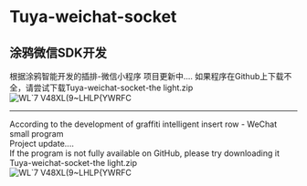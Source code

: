 # Tuya-weichat-socket
涂鸦微信SDK开发 
--------------------------------------  
根据涂鸦智能开发的插排-微信小程序 
项目更新中.... 
如果程序在Github上下载不全，请尝试下载Tuya-weichat-socket-the light.zip 
![WL`7 V48XL(9~LHLP{YWRFC](https://user-images.githubusercontent.com/49518571/114995827-cdea4280-9ed0-11eb-8e6c-8ec9d33121ab.png) 


--------------------------------------  
According to the development of graffiti intelligent insert row - WeChat small program  
Project update....  
If the program is not fully available on GitHub, please try downloading it Tuya-weichat-socket-the light.zip  
![WL`7 V48XL(9~LHLP{YWRFC](https://user-images.githubusercontent.com/49518571/114995538-84015c80-9ed0-11eb-9a2c-c394afdf12ba.png) 
